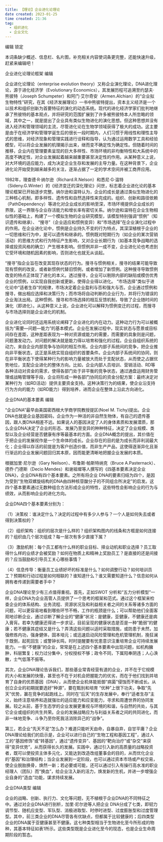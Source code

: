 ```yaml
---
title: 【理论】企业进化论理论 
date created: 2023-01-25
time created: 21:36
tag: 
  - 组织进化 
  - 企业文化
---
```


编辑 锁定

本词条缺少概述、信息栏、名片图，补充相关内容使词条更完整，还能快速升级，赶紧来编辑吧！

企业进化论理论框架 编辑

企业进化论理论（enterprise evolution theory）又称企业演化理论，DNA进化理论，源于进化经济学（Evolutionary Economics），其发展历程可追溯至约瑟夫·熊彼特（Joseph Schumpeter）和阿门·艾尔奇安（Armen.Alchian）的“企业拟生物特性”研究，在其《经济发展理论》一书中熊彼特提出，资本主义经济是一个以技术和组织创新为首要特征的演化的动态系统。现代的进化经济学家们批判地继承了熊彼特的基本观点，并将研究的范围扩展到了许多被熊彼特本人所忽略的领域，其中之一，就是提出了企业具有类似生物进化的演化思想。但这种思想并没有进入经济和管理领域的主流，尽管进化论在生物学领域获得了极大的成功。这主要是由于在经济学和管理学诞生后的很长一段时期内，人们习惯于用线性和理性主导式的思维，对经济现象和管理实践进行诠释和指导，认为通过运用数学工具和经验模型，可以将企业发展的机理揭示出来，继而变不确定性为确定性。但随着时间的推移，企业内在管理要素呈现的巨大多样性、市场环境的非均衡特性和大系统中的高度不确定性，对企业发展起着越来越重要甚至决定性的作用。从某种意义上说，对大环境的适应能力，成为决定企业生存和发展的主导力量。在这种背景下，企业进化论开始受到越来越多的关注，逐渐占据了一定的学术空间并被工商界应用。

1982年，理查德·R·纳尔逊（Richard.R.Nelson）和悉尼·G·温特（Sideny.G.Winter）的《经济变迁的深化理论》问世，标志着企业进化论的基本理论框架已开始逐步完整。纳尔逊和温特认为，企业的成长是通过类似生物进化的三种核心机制，即多样性、遗传性和自然选择性来完成的。组织、创新和路径依赖（PathDependency）等进化对企业成长的影响至深，市场环境提供企业成长的界限，这一界限与企业存活能力和增长率有密切关系。纳尔逊和温特在企业生物相似性的基础上，构建了一个模拟生物的企业研究模型，该模型特别强调“惯例”（知识遗传和继承）、 “搜寻”（企业适应和惯例变异）和“市场选择”在企业演化过程中的作用。在企业进化论中，惯例是企业持久不变的行为特点，其深深植根于企业的一切思维和行为中，是可以遗传和继承的。惯例既对短期行为（如企业的某次营销活动）的思维方式和行为特征产生影响，又对企业长期行为（如基本竞争战略的选择或投资风格的确立）产生根本影响。但惯例并非一成不变，企业进化论也考虑到它受环境和随机因素的影响，否则进化也就无从谈起。

“搜寻”指企业旨在改变其现存状态的行为。搜寻与惯例相关，搜寻的结果可能导致现有惯例的改变，或者新惯例代替旧惯例，或者增加了新惯例。这种搜寻导致惯例改变的特点正体现了进化的本义。透过搜寻，企业可以剔除内部的缺陷或模仿优秀企业的惯例，以实现自我创新或更新，使得企业得以进化。 “市场选择”类似于进化论中“适者生存“的规律，市场决定着企业盈利与否和强大与否。企业通过惯例和搜寻，做出相应选择和决策行为；而市场将自动判断的企业行为，并将行为错误的企业淘汰出局。这种惯例、搜寻和市场选择的相互反馈机制，导致了企业随时间的演化（即进化）。从这种意义上说，企业进化可以解释为惯例变迁的过程，而搜寻与市场选择则是企业进化的机制。

企业进化论同时还运用系统论阐释了企业进化的内在动力。这种动力行为可以被概括为“需要—问题—能力”的基本模式。企业在发展过程中，现实状态与愿景或目标间存在差距，这种差距表现为一种对资源或能力的需要，而需要的具象则是问题，问题激发动力。对问题的解决就是能力得以培育和强化的过程。企业自组织系统的动力，来自企业内部竞争与协同的相互作用。企业内部子系统间的竞争，把企业推向非平衡状态，这正是系统实现自组织的首要条件。企业内部子系统间的协同，则在非平衡状态下使得某种行为的影响力量被放大而处于支配状态，从而使之占据优势地位，支配企业进化的整体方向。比如，企业内部人员培训、营销活动、RD等各种活动对资金的需求，使得各部门处于非平衡的竞争状态，通过通盘运用财务管理或战略管理等手段，企业将形成一种各部门协同后的资金分配方案：最终决定对某种行为（如RD活动）提供主要资金支持。这种决策行为的结果，使企业沿支持行为方向的能力（如RD能力）得到培养，进而企业在整体上沿此方向进化。

企业DNA的基本要素 编辑

“企业DNA”最早由美国密西根大学商学院教授提区(Noel M. Tichy)提出。企业DNA也就是企业基因密码，企业作为一种活的非自然生物体，有自己的遗传基因，跟人类DNA相差不远。如果说人的基因决定了人的身体素质和发展潜质，那么企业DNA决定了企业的形态、发展乃至变异的种种特征，决定了企业规模、类型以及企业经营是否健康有序等最基本的方面。企业DNA概念的提出，其价值在于把企业的发展视作是一个生命体的成长。企业存在的目的是为成长而非利润最大化；企业得以存活的前提是为客户创造价值，而非生产产品，这使得逐渐异化且渐行渐远的企业发展问题回归其本原，因而能更清晰地把握企业发展的本质。

根据加里·尼尔逊（Gary Neilson）、布鲁斯·帕斯特纳克（Bruce A.Pasternack）、德乔·门德斯（Decio Mendes）和谢祖墀等人撰写的《四基本要素决定企业DNA》，企业DNA有四个基本要素。之所有将企业 DNA的要素归结为四个，是因为受到“生物双螺旋结构的DNA由四种核苷酸分子的不同组合所决定”的启发。这四个基本要素通过无数种组合方法形成企业的特性，这些特性会影响企业的行为与绩效，从而影响企业的进化方向。

企业DNA四个基本要素分别为：

（1）决策权：谁决定什么？决定的过程中有多少人参与？一个人是如何失去或者得到决策权的？

（2）组织架构：组织的层次是什么样的？组织架构图内的线条和方框是如何连接的？组织由几个层次组成？每一层次有多少直接下属？

（3）激励机制：每个员工都有什么样的职业目标、择业动机和职业选择？员工取得什么样的业绩才会被奖励？如何在物质上和精神上奖励员工？是直接的还是间接的？应当鼓励和引导员工关心哪些事情？

（4）信息传导：衡量员工业绩好坏的标准是什么？如何调整行动？如何培训员工？预期和行动过程是如何相联的？谁知道什么？谁又需要知道什么？信息如何从拥有者传递到需要者手中？

企业DNA理论至少有三点值得重视。首先，正如SWOT 分析和“五力分析模型”一样，企业DNA为企业高管人员提供了一个思考的框架和范式。通过这个框架来检查企业的体系结构、业务流程、资源状况及和利益相关者之间的关系等诸多方面的问题，可以更容易地看到哪些环节不畅，工作的瓶颈是什么；可以帮助他们全面客观地诊断企业，通过诊断了解企业的“健康”状况：是健康，亚健康，不健康还是病入膏肓。若幸为健康还得进一步求证，目前呈现的健康状态是否是一种“脆弱”的健康；若不健康其症结又是什么？弄清这些问题以适时采取措施，或防患于未然，加强修炼内功，强身健体，固本培元；或迅速启动风险管理和危机管理机制，挽狂澜于既倒，起死回生；或警钟长鸣，时时提醒要有忧患意识注重培育企业可持续发展能力。一些“不健康”的企业，常常是在上述四个基本要素中出现问题，如机构臃肿，科层繁复；权力过分集中，分权授权不够；政令不同，下属阳奉阴违；人心涣散，士气低落不振等。

其次，企业DNA理论告诉我们，那些基业常青经营有道的企业，并不在于它规模的大小和发展的快慢，甚至也不在于对机会把握能力的优劣，而在于他们找到并培育了自身的优质基因（DNA），从而使企业机体能抵御“病菌”侵蚀而不断成长。从创立企业的初期就要选好“种源”，要在甄别和培育 “优种”上很下功夫，争取“先天”优势，赢在竞争的起跑线上。同时在“后天”的生存发展中，奉行“适者生存”主义，始终注意培养和造就强壮的适应能力和应变能力，寻求和周遭世界的协同发展。较之从前，基于生态学的企业发展更重视与环境的和谐，与自然的共处，与其它企业或组织的共生共荣。企业的发展战略应为与利益关系者之间的共同进化，而非一味地竞争、斗争乃至你死我活消除异己的“战争”。

第三，若企业“先天不足”怎么办？难道只能听天由命，自暴自弃，自甘平庸？企业DNA理论给我们的启示是，企业可以进行自己的“生物工程和基因工程”，通过人工的“基因修饰”或“转基因”，通过“遗传变异”、基因的“靶向治疗”或“杂交”来获得“变异优势”，从而获得长久的发展。实践中，通过引入新的高质量的战略投资者，既可以使投资主体多元化，又能达到改造改组董事会的目的，从而优化企业的“基因”和治理结构；当企业发展到一定阶段，也可以通过资本市场或产权交易，使企业脱胎换骨，焕然一新；若必要或可能，还可以通过引入有操行高水准的职业经理人（团队）而“换血”，给企业注入新的活力，焕发新的生机，并进一步增强企业自身的“造血”功能，谋求持续发展。

企业DNA类型 编辑

企业的战略、创新、执行力、文化等问题，无不植根于企业DNA的不同特征之中。通过对企业DNA进行剖析，加里·尼尔逊等人把企业 DNA分成了七类，即韧力调节型、随机应变型、军队型、消极进取型、时停时进型、过度膨胀型和过度管理型。其中，前三类企业的DNA尽管各有优缺点，但都属于比较健康的；后四类型企业的DNA属于亚健康甚至不健康。这七种类型相当于生物进化至今所形成的物种，其基本特征如表1所示。这些类型既是企业进化至今的现态，也是企业生命周期阶段的暂态。

